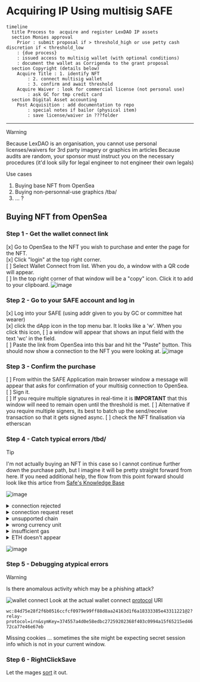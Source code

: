 # Acquiring IP Using multisig SAFE

```mermaid
timeline
  title Process to  acquire and register LexDAO IP assets
  section Monies approval
    Prior : submit proposal if > threshold_high or use petty cash discretion if < threshold_low 
    : {due process}
    : issued access to multisig wallet (with optional conditions)
    : document the wallet as Corrigenda to the grant proposal
  section Copyright (details below)
    Acquire Title : 1. identify NFT
        : 2. connect multisig wallet
        : 3. confirm and await threshold
    Acquire Waiver : look for commercial license (not personal use)
        : ask GC for tmp credit card
  section Digital Asset accounting
    Post Acquisition : add documentation to repo
        : special notes if bailor (physical item)
        : save license/waiver in ???folder
```

----
> [!WARNING]
> Because LexDAO is an organisation, you cannot use personal licenses/waivers for 3rd party imagery or graphics im articles
> Because audits are random, your sponsor must instruct you on the necessary procedures (it'd look silly for legal engineer to not engineer their own legals)

Use cases
1. Buying base NFT from OpenSea
2. Buying non-personnal-use graphics /tba/
3. ... ?

## Buying NFT from OpenSea
### Step 1 - Get the wallet connect link
[x] Go to OpenSea to the NFT you wish to purchase and enter the page for the NFT.  
[x] Click "login" at the top right corner.  
[ ] Select Wallet Connect from list.  When you do, a window with a QR code will appear.  
[ ] In the top right corner of that window will be a "copy" icon.  Click it to add to your clipboard.
![image](https://github.com/lexDAO/LexDAO-Articles/assets/14944510/555629c5-0d07-4f7a-ab08-8c024e991a56)

### Step 2 - Go to your SAFE account and log in
[x] Log into your SAFE (using addr given to you by GC or committee hat wearer)  
[x] click the dApp icon in the top menu bar.  It looks like a 'w'.  When you click this icon, 
[ ] a window will appear that shows an input field with the text 'wc' in the field.  
[ ] Paste the link from OpenSea into this bar and hit the "Paste" button. This should now show a connection to the NFT you were looking at.
![image](https://github.com/lexDAO/LexDAO-Articles/assets/14944510/5545971e-b30c-4aa5-97ef-7088ec9d26a9)

### Step 3 - Confirm the purchase
[ ] From within the SAFE Application main browser window a message will appear that asks for confirmation of your multisig connection to OpenSea.  
[ ] Sign it.  
[ ] If you require multiple signatures  in real-time it is **IMPORTANT** that this window will need to remain open until the threshold is met. 
[ ] Alternative if you require multiple signers, its best to batch up the send/receive transaction so that it gets signed async.
[ ] check the NFT finalisation via etherscan

### Step 4 - Catch typical errors /tbd/

> [!TIP]
> I'm not actually buying an NFT in this case so I cannot continue further down the purchase path, but I imagine it will be pretty straight forward from here.  If you need additional help, the flow from this point forward should look like this artice from [Safe's Knowledge Base](https://help.safe.global/en/articles/108235-how-to-connect-a-safe-to-a-dapp-using-walletconnect)

![image](https://github.com/lexDAO/LexDAO-Articles/assets/14944510/4fc5334f-7652-40cd-9e85-87f54f93c812)
<details><summary>connection rejected</summary><br>This is because the (Metamask) wallet you initially connected to STARTED on the wrong chain and SAFE is not smart enough to detect when you changed. Solution is to disconnect the wallet, make ure Metamask has the right network (Optimism) with the correct address assigned to the multisig, then reconnect</details>

<details><summary>connection request reset</summaryThere may be unsigned prior messages in the Metamask, make sure you sign the correct one by inspecting the message</details>

<details><summary>unsupported chain</summary>OpenSea supports (as of 2q2024) 8 chains</details>

<details><summary>wrong currency unit</summary>wETH as recipient token</details>

<details><summary>insufficient gas</summary><br> You need at least 1-2 cents to sign a transaction. This becomes a `lack of nail, battle / message / horse / shoe was lost` problem. Typically bridging takes >$15-20 which for 2 cents is overkill. Also despite documentation OP is not accepted as substitute, you require ETH. solution, get a mate to charity-drop a dollar or two to get started on the right chain (Optimism). Recommended action for onboarding OC new members is to airdrop $5 in gas (perhaps testnet facet) to get familiar with all the different (and UX complicated) tools. Note that Metamask charges nearly 1% in transaction fees so try and use something cheaper like Uniswap. 
</details>

<details><summary>ETH doesn't appear</summary>Cross chains are not well recognised by Metamask, you have to [manually](https://investorsupport.securitize.io/hc/en-us/articles/360050816994-Adding-a-token-to-the-MetaMask-wallet-view) import the ETH token from the transaction contract address. This should either be given direct by sender or search etherscan for the transaction and grab the contract address</details>

![image](https://github.com/lexDAO/LexDAO-Articles/assets/14944510/6e7b7295-b091-4a3c-b268-d7ca2af77cf4)

### Step 5 - Debugging atypical errors

> [!WaRNING]
> Is there anomalous activity which may be a phishing attack?

![wallet connect]([https://platonnetwork.github.io/docs/en/assets/images/walletconnect-header-efbfd1fbd6de5bd770cf2f7e91d5cd7a.png](https://platonnetwork.github.io/docs/en/assets/images/establishing-connection-121e17f010e4b61a7995b823bd590327.png))
Look at the actual wallet connect [protocol](https://platonnetwork.github.io/docs/en/walletconnect_tutorial/) URI

`wc:84d75e28f2f6b0516ccfcf0979e99ff88d8aa24163d1f6a18333385e43311221@2?relay-protocol=irn&symKey=374557a4d0e58edbc27259202368f403c0994a15f65215ed4672ca77e46e67eb`

Missing cookies ... sometimes the site might be expecting secret session info which is not in your current window.

### Step 6 - RightClickSave

Let the mages [sort](https://docs.axelar.dev/dev/general-message-passing/overview) it out.

